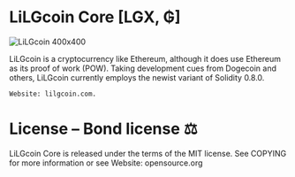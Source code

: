 # LiLGcoin Core [LGX, ₲]
![LiLGcoin 400x400](https://user-images.githubusercontent.com/84663216/120458674-15cc0880-c35d-11eb-8fd0-51a69c2d5743.jpg)


LiLGcoin is a cryptocurrency like Ethereum, although it does use Ethereum as its proof of work (POW). Taking development cues from Dogecoin and others, LiLGcoin currently employs the newist variant of Solidity 0.8.0.

    Website: lilgcoin.com.
    
# License – Bond license ⚖️
LiLGcoin Core is released under the terms of the MIT license. See COPYING for more information or see Website: opensource.org
